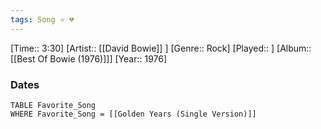 ```yaml
---
tags: Song ⭐ 💔
---
```

[Time:: 3:30]
[Artist:: [[David Bowie]] ]
[Genre:: Rock]
[Played:: ]
[Album:: [[Best Of Bowie (1976)]]]
[Year:: 1976]
### Dates
````dataview
TABLE Favorite_Song
WHERE Favorite_Song = [[Golden Years (Single Version)]]
````